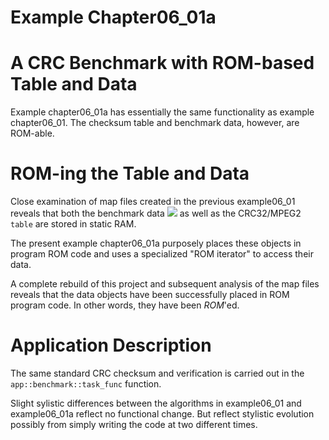 # Example Chapter06_01a
# A CRC Benchmark with ROM-based Table and Data

Example chapter06_01a has essentially the same functionality
as example chapter06_01. The checksum table and
benchmark data, however, are ROM-able.

# ROM-ing the Table and Data

Close examination of map files created in the
previous example06_01 reveals that both the benchmark data
<img src="https://render.githubusercontent.com/render/math?math=1{\ldots}9">
as well as the CRC32/MPEG2 `table` are stored in
static RAM.

The present example chapter06_01a purposely places
these objects in program ROM code and uses a specialized
"ROM iterator" to access their data.

A complete rebuild of this project and subsequent analysis
of the map files reveals that the data objects
have been successfully placed in ROM program code.
In other words, they have been _ROM_'ed.

# Application Description

The same standard CRC checksum and verification
is carried out in the `app::benchmark::task_func`
function.

Slight sylistic differences between the algorithms in
example06_01 and example06_01a reflect no functional
change. But reflect stylistic evolution possibly from
simply writing the code at two different times.
